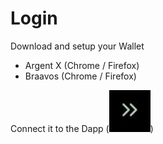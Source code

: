 # Login

Download and setup your Wallet&#x20;

* Argent X (Chrome / Firefox)
* Braavos (Chrome / Firefox)

Connect it to the Dapp (<img src="../.gitbook/assets/image.png" alt="" data-size="line">)
